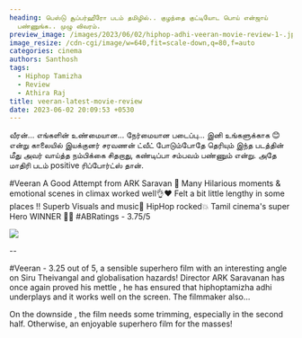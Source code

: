 ```yaml
---
heading: பெஸ்டு சூப்பர்ஹீரோ படம் தமிழில்.. குழந்தை குட்டியோட பொய் என்ஜாய்
  பண்ணுங்க.. முழு விவரம்.
preview_image: /images/2023/06/02/hiphop-adhi-veeran-movie-review-1-.jpg
image_resize: /cdn-cgi/image/w=640,fit=scale-down,q=80,f=auto
categories: cinema
authors: Santhosh
tags:
  - Hiphop Tamizha
  - Review
  - Athira Raj
title: veeran-latest-movie-review
date: 2023-06-02 20:09:53 +0530
---
```

வீரன்... எங்களின் உண்மையான... நேர்மையான படைப்பு... 
இனி உங்களுக்காக 😊
என்று காலையில் இயக்குனர் சரவணன் ட்வீட் போடும்போதே தெரியும் இந்த படத்தின் மீது அவர் வாய்த்த நம்பிக்கை சிதறாது, கண்டிப்பா சம்பவம் பண்ணும் என்று. அதே மாதிரி படம் positive ரிப்போர்ட்ஸ் தான். 

\#Veeran A Good Attempt from ARK Saravan 👏
Many Hilarious moments & emotional scenes in climax worked well👌♥️
Felt a bit little lengthy in some places !! 
Superb Visuals and music🤩
HipHop rocked💥 
Tamil cinema's super Hero WINNER 🤞💯
#ABRatings - 3.75/5

![](/images/2023/06/02/hiphop-adhi-veeran-movie-review-2-.jpg)

\--

\#Veeran - 3.25 out of 5, a sensible superhero film with an interesting angle on Siru Theivangal and globalisation hazards! Director ARK Saravanan has once again proved his mettle , he has ensured that hiphoptamizha adhi underplays and it works well on the screen. The filmmaker also…

On the downside , the film needs some trimming, especially in the second half. Otherwise, an enjoyable superhero film for the masses!
